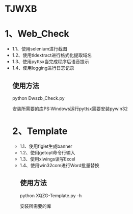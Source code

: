 # TJWXB
<h1>1、Web_Check</h1>
<ul>
<li>1.1、使用selenium进行截图
<li>1.2、使用tldextract进行格式化提取域名
<li>1.3、使用pyttsx当完成程序后语音提示
<li>1.4、使用logging进行日志记录
<h2>使用方法</h2>
<p>python Dwszb_Check.py
<p>安装所需要的库PS:Windows运行pyttsx需要安装pywin32
<h1>2、Template</h1>
<ul>
<li>1.1、使用figlet生成banner
<li>1.2、使用getopt命令行输入
<li>1.3、使用xlwings读写Excel
<li>1.4、使用win32com进行Word批量替换
<h2>使用方法</h2>
<p>python XQZG-Template.py -h 
<p>安装所需要的库


